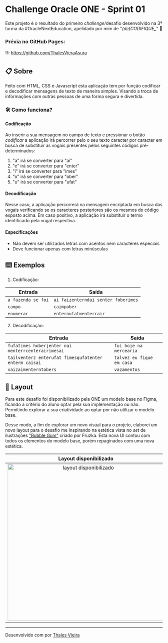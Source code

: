 # Challenge Oracle ONE - Sprint 01
Este projeto é o resultado do primeiro *challenge*/desafio desenvolvido na 3ª turma da #OracleNextEducation, apelidado por mim de "*(de)CODIFIQUE_*" :rocket:

### Prévia no GitHub Pages:
⛓️: https://github.com/ThalesVieraAsura

## 📋 Sobre
Feito com HTML, CSS e Javascript esta aplicação tem por função codificar e decodificar mensagens de texto de maneira simples. Visando a troca de informações com outras pessoas de uma forma segura e divertida.

### 🛠 Como funciona? 
#### Codificação
Ao inserir a sua mensagem no campo de texto e pressionar o botão *codificar* a aplicação irá percorrer pelo o seu texto caracter por caracter em busca de substituir as vogais presentes pelos seguintes códigos pré-determinados:

1. "a" irá se converter para "ai"
2. "e" irá se converter para "enter"
3. "i" irá se converter para "imes"
4. "o" irá se converter para "ober"
5. "u" irá se converter para "ufat"

#### Decodificação
Nesse caso, a aplicação percorrerá na mensagem encriptada em busca das vogais verificando se os caracteres posteriores são os mesmos do código exposto acima. Em caso positivo, a aplicação irá substituir o termo identificado pela vogal respectiva.

#### Especificações
- Não devem ser utilizados letras com acentos nem caracteres especiais
- Deve funcionar apenas com letras minúsculas

## ⌨️ Exemplos
1. Codificação:

| Entrada | Saída |
| ----------- | ----------- |
| `a fazenda se foi` | `ai faizenterndai senter foberimes` |
| `campo` | `caimpober` |
| `enumerar` | `enternufatmenterrair` |

2. Decodificação:

| Entrada | Saída |
| ----------- | ----------- |
| `fufatimes hoberjenter nai menterrcenterairimesai` | `fui hoje na mercearia` |
| `tailventerz enterufat fimesqufatenter enterm caisai` | `talvez eu fique em casa` |
| `vaizaimenterntobers` | `vazamentos` |

## 🎨 Layout 
Para este desafio foi disponibilizado pela ONE um modelo base no Figma, ficando a critério do aluno optar pela sua implementação ou não. Permitindo explorar a sua criatividade ao optar por não utilizar o modelo base.

Desse modo, a fim de explorar um novo visual para o projeto, elaborei um novo layout para o desafio me inspirando na estética vista no *set* de ilustrações ["Bubble Gum"](https://dribbble.com/shots/17576205-Bubble-gum) criado por Fruzka. Esta nova UI contou com todos os elementos do modelo base, porém repaginados com uma nova estética. 

| Layout disponibilizado | Layout Final |
| :---: | :---: |
| <img src="https://user-images.githubusercontent.com/42475699/183266602-eca6d5cd-2cfd-4c77-aa02-326f4df0d2a3.png" alt="layout disponibilizado" width="500px"> | <img src="https://user-images.githubusercontent.com/42475699/183266565-9b40b3fe-7fff-4d80-8d47-4efe5c42425e.png" alt="layout final" width="500px"> |

---
Desenvolvido com por [Thales Vieira](https://github.com/ThalesVieraAsura)
